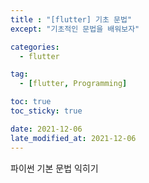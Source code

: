 ```yaml
---
title : "[flutter] 기초 문법"
except: "기초적인 문법을 배워보자"

categories:
  - flutter

tag:
  - [flutter, Programming]

toc: true
toc_sticky: true

date: 2021-12-06
late_modified_at: 2021-12-06
---
```


파이썬 기본 문법 익히기
